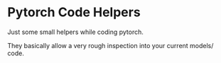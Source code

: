 # Pytorch Code Helpers

Just some small helpers while coding pytorch. 

They basically allow a very rough inspection into your current models/ code. 